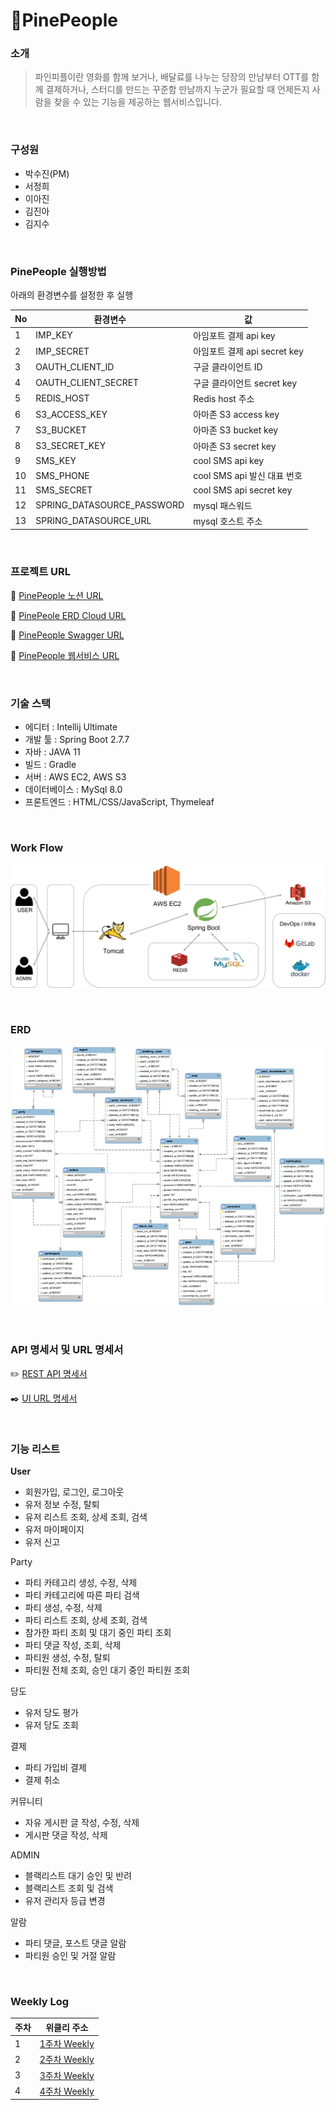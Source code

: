 # 🍍PinePeople

### 소개

> 파인피플이란 영화를 함께 보거나, 배달료를 나누는 당장의 만남부터
OTT를 함께 결제하거나, 스터디를 만드는 꾸준함 만남까지 누군가 필요할 때 언제든지 사람을 찾을 수 있는 기능을 제공하는 웹서비스입니다.
>

<br/>

### 구성원

- 박수진(PM)
- 서정희
- 이아진
- 김진아
- 김지수

<br/>

### PinePeople 실행방법

아래의 환경변수를 설정한 후 실행

| No | 환경변수 | 값 |
| --- | --- | --- |
| 1 | IMP_KEY | 아임포트 결제 api key |
| 2 | IMP_SECRET | 아임포트 결제 api secret key |
| 3 | OAUTH_CLIENT_ID | 구글 클라이언트 ID |
| 4 | OAUTH_CLIENT_SECRET | 구글 클라이언트 secret key |
| 5 | REDIS_HOST | Redis host 주소 |
| 6 | S3_ACCESS_KEY | 아마존 S3 access key |
| 7 | S3_BUCKET | 아마존 S3 bucket key |
| 8 | S3_SECRET_KEY | 아마존 S3 secret key |
| 9 | SMS_KEY | cool SMS api key |
| 10 | SMS_PHONE | cool SMS api 발신 대표 번호 |
| 11 | SMS_SECRET | cool SMS api secret key |
| 12 | SPRING_DATASOURCE_PASSWORD | mysql 패스워드 |
| 13 | SPRING_DATASOURCE_URL | mysql 호스트 주소 |

<br/>

### 프로젝트 URL

📜 [PinePeople  노션 URL](https://www.notion.so/22c235d2439f45c0a0601e75664babb0)

🚧 [PinePeole ERD Cloud URL](https://www.erdcloud.com/d/faY3ovvTNDFa7zzsj)

📌 [PinePeople Swagger URL](http://pinepeople.site:8080/swagger-ui/index.html)

🍍 [PinePeople 웹서비스 URL](http://pinepeople.site:8080/pinepeople)

<br/>

### 기술 스택

- 에디터 : Intellij Ultimate
- 개발 툴 : Spring Boot 2.7.7
- 자바 : JAVA 11
- 빌드 : Gradle
- 서버 : AWS EC2, AWS S3
- 데이터베이스 : MySql 8.0
- 프론트엔드 :  HTML/CSS/JavaScript, Thymeleaf

<br/>

### Work Flow

![Work Flow](README_Img/WorkFlow.png)

<br/>

### ERD

![ERD](README_Img/ERD.png)

<br/>

### API 명세서 및 URL 명세서

✏️ [REST API 명세서](https://www.notion.so/e7dd562f87624ecca98ba67fd99084dd)

✒️ [UI URL 명세서](https://www.notion.so/8ec5eac350b340b1aa595a20a60fbdf0)


<br/>

### 기능 리스트

**User**

- 회원가입, 로그인, 로그아웃
- 유저 정보 수정, 탈퇴
- 유저 리스트 조회, 상세 조회, 검색
- 유저 마이페이지
- 유저 신고

Party

- 파티 카테고리 생성, 수정, 삭제
- 파티 카테고리에 따른 파티 검색
- 파티 생성, 수정, 삭제
- 파티 리스트 조회, 상세 조회, 검색
- 참가한 파티 조회 및 대기 중인 파티 조회
- 파티 댓글 작성, 조회, 삭제
- 파티원 생성, 수정, 탈퇴
- 파티원 전체 조회, 승인 대기 중인 파티원 조회

당도

- 유저 당도 평가
- 유저 당도 조회

결제

- 파티 가입비 결제
- 결제 취소

커뮤니티

- 자유 게시판 글 작성, 수정, 삭제
- 게시판 댓글 작성, 삭제

ADMIN

- 블랙리스트 대기 승인 및 반려
- 블랙리스트 조회 및 검색
- 유저 관리자 등급 변경

알람

- 파티 댓글, 포스트 댓글 알람
- 파티원 승인 및 거절 알람

<br/>

### Weekly Log

| 주차 | 위클리 주소                                                                                                                                                                                                               |
| --- |----------------------------------------------------------------------------------------------------------------------------------------------------------------------------------------------------------------------|
| 1 | [1주차 Weekly](https://gitlab.com/GunLABS/pine-people/-/blob/developer/Weekly_Log/%5B1%EC%A3%BC%EC%B0%A8%5D%ED%8C%8C%EC%9D%B8%ED%94%BC%ED%94%8C_7%ED%8C%80_%EC%A7%84%ED%96%89%EC%83%81%ED%99%A9_%EA%B3%B5%EC%9C%A0.md) |
| 2 | [2주차 Weekly](https://gitlab.com/GunLABS/pine-people/-/blob/developer/Weekly_Log/%5B2%EC%A3%BC%EC%B0%A8%5D%ED%8C%8C%EC%9D%B8%ED%94%BC%ED%94%8C_7%ED%8C%80_%EC%A7%84%ED%96%89%EC%83%81%ED%99%A9_%EA%B3%B5%EC%9C%A0.md) |
| 3 | [3주차 Weekly](https://gitlab.com/GunLABS/pine-people/-/blob/developer/Weekly_Log/%5B3%EC%A3%BC%EC%B0%A8%5D%ED%8C%8C%EC%9D%B8%ED%94%BC%ED%94%8C_7%ED%8C%80_%EC%A7%84%ED%96%89%EC%83%81%ED%99%A9_%EA%B3%B5%EC%9C%A0.md) |
| 4 | [4주차 Weekly](https://gitlab.com/GunLABS/pine-people/-/blob/developer/Weekly_Log/%5B4%EC%A3%BC%EC%B0%A8%5D%ED%8C%8C%EC%9D%B8%ED%94%BC%ED%94%8C_7%ED%8C%80_%EC%A7%84%ED%96%89%EC%83%81%ED%99%A9_%EA%B3%B5%EC%9C%A0.md) |